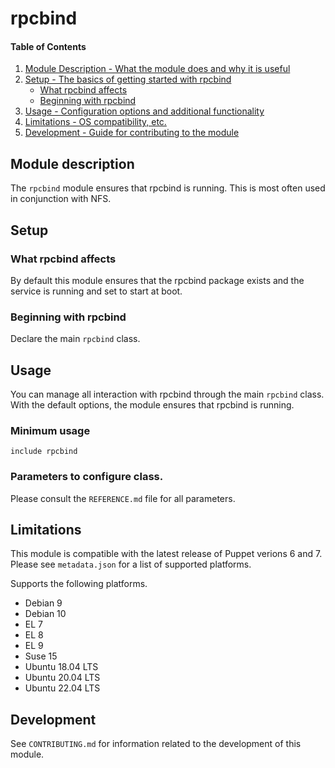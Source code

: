 # rpcbind

#### Table of Contents

1. [Module Description - What the module does and why it is useful](#module-description)
1. [Setup - The basics of getting started with rpcbind](#setup)
    * [What rpcbind affects](#what-rpcbind-affects)
    * [Beginning with rpcbind](#beginning-with-rpcbind)
1. [Usage - Configuration options and additional functionality](#usage)
1. [Limitations - OS compatibility, etc.](#limitations)
1. [Development - Guide for contributing to the module](#development)

## Module description

The `rpcbind` module ensures that rpcbind is running. This is most often used
in conjunction with NFS.

## Setup

### What rpcbind affects

By default this module ensures that the rpcbind package exists and the service
is running and set to start at boot.

### Beginning with rpcbind

Declare the main `rpcbind` class.

## Usage

You can manage all interaction with rpcbind through the main `rpcbind` class.
With the default options, the module ensures that rpcbind is running.

### Minimum usage

```puppet
include rpcbind
```

### Parameters to configure class.

Please consult the `REFERENCE.md` file for all parameters.

## Limitations

This module is compatible with the latest release of Puppet verions 6
and 7. Please see `metadata.json` for a list of supported platforms.

Supports the following platforms.

* Debian 9
* Debian 10
* EL 7
* EL 8
* EL 9
* Suse 15
* Ubuntu 18.04 LTS
* Ubuntu 20.04 LTS
* Ubuntu 22.04 LTS

## Development

See `CONTRIBUTING.md` for information related to the development of this
module.
